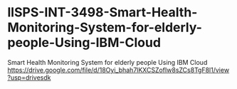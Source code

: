 # llSPS-INT-3498-Smart-Health-Monitoring-System-for-elderly-people-Using-IBM-Cloud
Smart Health Monitoring System for elderly people Using IBM Cloud
https://drive.google.com/file/d/18Oyi_bhah7lKXCSZofIw8sZCs8TgF8l1/view?usp=drivesdk
